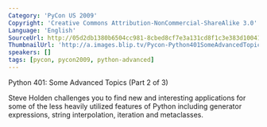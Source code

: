 ```yaml
---
Category: 'PyCon US 2009'
Copyright: 'Creative Commons Attribution-NonCommercial-ShareAlike 3.0'
Language: 'English'
SourceUrl: http://05d2db1380b6504cc981-8cbed8cf7e3a131cd8f1c3e383d10041.r93.cf2.rackcdn.com/pycon-us-2009/159_pycon-2009-python-401-some-advanced-topics-part-2-of-3.mp4
ThumbnailUrl: 'http://a.images.blip.tv/Pycon-Python401SomeAdvancedTopicsPart002889-455.jpg'
speakers: []
tags: [pycon, pycon2009, python-advanced]
---
```

Python 401: Some Advanced Topics (Part 2 of 3)

  
Steve Holden challenges you to find new and interesting applications for some
of the less heavily utilized features of Python including generator
expressions, string interpolation, iteration and metaclasses.

